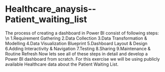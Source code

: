 # Healthcare_anaysis--Patient_waiting_list

The process of creating a dashboard in Power BI consist of following steps: \n
1.Requirement Gathering
2.Data Collection
3.Data Transformation & Modelling
4.Data Visualization Blueprint
5.Dashboard Layout & Design
6.Adding Interactivity & Navigation
7.Testing
8.Sharing
9.Maintenance & Routine Refresh
Now lets see all of these steps in detail and develop a Power BI dashboard from scratch. For this exercise we will be using publicly available Healthcare data about the Patient Waiting List.
